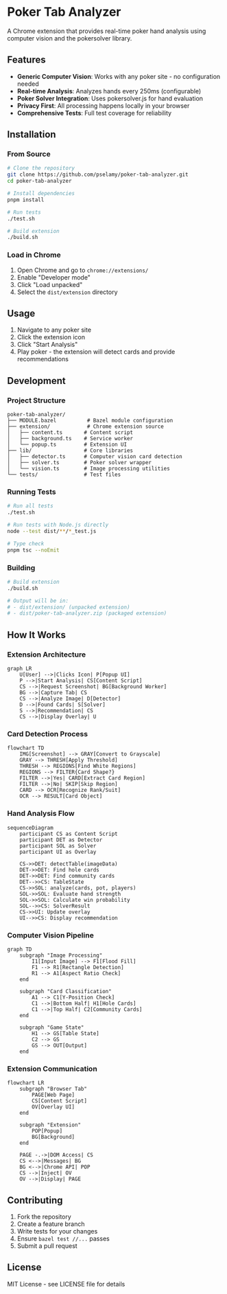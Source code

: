 # Poker Tab Analyzer

A Chrome extension that provides real-time poker hand analysis using computer vision and the pokersolver library.

## Features

- **Generic Computer Vision**: Works with any poker site - no configuration needed
- **Real-time Analysis**: Analyzes hands every 250ms (configurable)
- **Poker Solver Integration**: Uses pokersolver.js for hand evaluation
- **Privacy First**: All processing happens locally in your browser
- **Comprehensive Tests**: Full test coverage for reliability

## Installation

### From Source

```bash
# Clone the repository
git clone https://github.com/pselamy/poker-tab-analyzer.git
cd poker-tab-analyzer

# Install dependencies
pnpm install

# Run tests
./test.sh

# Build extension
./build.sh
```

### Load in Chrome

1. Open Chrome and go to `chrome://extensions/`
2. Enable "Developer mode"
3. Click "Load unpacked"
4. Select the `dist/extension` directory

## Usage

1. Navigate to any poker site
2. Click the extension icon
3. Click "Start Analysis"
4. Play poker - the extension will detect cards and provide recommendations

## Development

### Project Structure

```
poker-tab-analyzer/
├── MODULE.bazel          # Bazel module configuration
├── extension/            # Chrome extension source
│   ├── content.ts       # Content script
│   ├── background.ts    # Service worker
│   └── popup.ts         # Extension UI
├── lib/                 # Core libraries
│   ├── detector.ts      # Computer vision card detection
│   ├── solver.ts        # Poker solver wrapper
│   └── vision.ts        # Image processing utilities
└── tests/               # Test files
```

### Running Tests

```bash
# Run all tests
./test.sh

# Run tests with Node.js directly
node --test dist/**/*_test.js

# Type check
pnpm tsc --noEmit
```

### Building

```bash
# Build extension
./build.sh

# Output will be in:
# - dist/extension/ (unpacked extension)
# - dist/poker-tab-analyzer.zip (packaged extension)
```

## How It Works

### Extension Architecture

```mermaid
graph LR
    U[User] -->|Clicks Icon| P[Popup UI]
    P -->|Start Analysis| CS[Content Script]
    CS -->|Request Screenshot| BG[Background Worker]
    BG -->|Capture Tab| CS
    CS -->|Analyze Image| D[Detector]
    D -->|Found Cards| S[Solver]
    S -->|Recommendation| CS
    CS -->|Display Overlay| U
```

### Card Detection Process

```mermaid
flowchart TD
    IMG[Screenshot] --> GRAY[Convert to Grayscale]
    GRAY --> THRESH[Apply Threshold]
    THRESH --> REGIONS[Find White Regions]
    REGIONS --> FILTER{Card Shape?}
    FILTER -->|Yes| CARD[Extract Card Region]
    FILTER -->|No| SKIP[Skip Region]
    CARD --> OCR[Recognize Rank/Suit]
    OCR --> RESULT[Card Object]
```

### Hand Analysis Flow

```mermaid
sequenceDiagram
    participant CS as Content Script
    participant DET as Detector
    participant SOL as Solver
    participant UI as Overlay
    
    CS->>DET: detectTable(imageData)
    DET->>DET: Find hole cards
    DET->>DET: Find community cards
    DET-->>CS: TableState
    CS->>SOL: analyze(cards, pot, players)
    SOL->>SOL: Evaluate hand strength
    SOL->>SOL: Calculate win probability
    SOL-->>CS: SolverResult
    CS->>UI: Update overlay
    UI-->>CS: Display recommendation
```

### Computer Vision Pipeline

```mermaid
graph TD
    subgraph "Image Processing"
        I1[Input Image] --> F1[Flood Fill]
        F1 --> R1[Rectangle Detection]
        R1 --> A1[Aspect Ratio Check]
    end
    
    subgraph "Card Classification"
        A1 --> C1[Y-Position Check]
        C1 -->|Bottom Half| H1[Hole Cards]
        C1 -->|Top Half| C2[Community Cards]
    end
    
    subgraph "Game State"
        H1 --> GS[Table State]
        C2 --> GS
        GS --> OUT[Output]
    end
```

### Extension Communication

```mermaid
flowchart LR
    subgraph "Browser Tab"
        PAGE[Web Page]
        CS[Content Script]
        OV[Overlay UI]
    end
    
    subgraph "Extension"
        POP[Popup]
        BG[Background]
    end
    
    PAGE -.->|DOM Access| CS
    CS <-->|Messages| BG
    BG <-->|Chrome API| POP
    CS -->|Inject| OV
    OV -->|Display| PAGE
```

## Contributing

1. Fork the repository
2. Create a feature branch
3. Write tests for your changes
4. Ensure `bazel test //...` passes
5. Submit a pull request

## License

MIT License - see LICENSE file for details